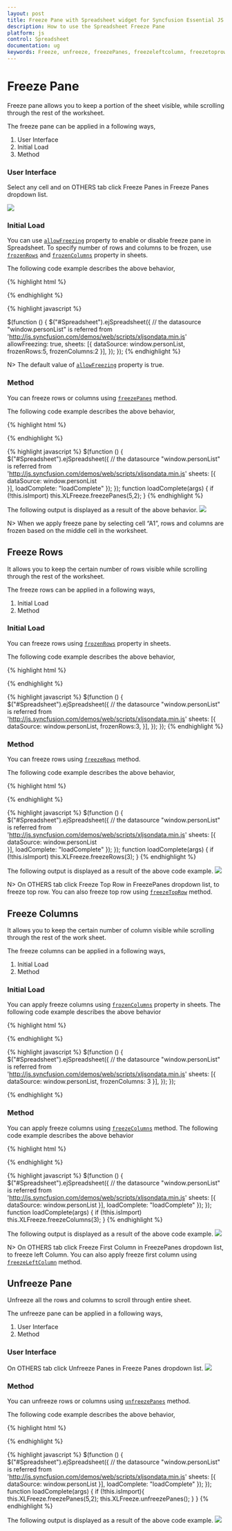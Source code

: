 ```yaml
---
layout: post
title: Freeze Pane with Spreadsheet widget for Syncfusion Essential JS
description: How to use the Spreadsheet Freeze Pane
platform: js
control: Spreadsheet
documentation: ug
keywords: Freeze, unfreeze, freezePanes, freezeleftcolumn, freezetoprow
--- 
```


# Freeze Pane 
Freeze pane allows you to keep a portion of the sheet visible, while scrolling through the rest of the worksheet. 

The freeze pane can be applied in a following ways,
1. User Interface
2. Initial Load
3. Method

### User Interface
Select any cell and on OTHERS tab click Freeze Panes in Freeze Panes dropdown list.

![](Freeze-Pane_images/Freeze-Pane_img1.png)

### Initial Load
You can use [`allowFreezing`](https://help.syncfusion.com/api/js/ejspreadsheet#members:allowfreezing "allowFreezing") property to enable or disable freeze pane in Spreadsheet.
To specify number of rows and columns to be frozen, use [`frozenRows`](https://help.syncfusion.com/api/js/ejspreadsheet#members:sheets-frozenRows "frozenRows") and [`frozenColumns`](https://help.syncfusion.com/api/js/ejspreadsheet#members:sheets-frozenColumns "frozenColumns") property in sheets.

The following code example describes the above behavior,

{% highlight html %}
<div id="Spreadsheet"></div>
{% endhighlight %}

{% highlight javascript %}

$(function () {
    $("#Spreadsheet").ejSpreadsheet({
        // the datasource "window.personList" is referred from 'http://js.syncfusion.com/demos/web/scripts/xljsondata.min.js'
        allowFreezing: true,
        sheets: [{
            dataSource: window.personList, 
            frozenRows:5,
			frozenColumns:2
        }],
    });
});
{% endhighlight %}

N> The default value of [`allowFreezing`](https://help.syncfusion.com/api/js/ejspreadsheet#members:allowfreezing "allowFreezing") property is true.

### Method
You can freeze rows or columns using [`freezePanes`](https://help.syncfusion.com/api/js/ejspreadsheet#methods:xlfreeze-freezepanes "freezePanes") method. 

The following code example describes the above behavior,

{% highlight html %}
<div id="Spreadsheet"></div>
{% endhighlight %}

{% highlight javascript %}
$(function () {
    $("#Spreadsheet").ejSpreadsheet({
        // the datasource "window.personList" is referred from 'http://js.syncfusion.com/demos/web/scripts/xljsondata.min.js'
        sheets: [{
            dataSource: window.personList  
        }],
        loadComplete: "loadComplete"
    });
});
function loadComplete(args) {
    if (!this.isImport)
        this.XLFreeze.freezePanes(5,2);
}
{% endhighlight %}

The following output is displayed as a result of the above behavior.
![](Freeze-Pane_images/Freeze-Pane_img2.png)

N> When we apply freeze pane by selecting cell “A1”, rows and columns are frozen based on the middle cell in the worksheet.

## Freeze Rows
It allows you to keep the certain number of rows visible while scrolling through the rest of the worksheet.

The freeze rows can be applied in a following ways,
1. Initial Load
2. Method

### Initial Load
You can freeze rows using [`frozenRows`](https://help.syncfusion.com/api/js/ejspreadsheet#members:sheets-frozenRows "frozenRows") property in sheets. 

The following code example describes the above behavior,

{% highlight html %}
<div id="Spreadsheet"></div>
{% endhighlight %}

{% highlight javascript %}
$(function () {
    $("#Spreadsheet").ejSpreadsheet({
        // the datasource "window.personList" is referred from 'http://js.syncfusion.com/demos/web/scripts/xljsondata.min.js'
        sheets: [{
            dataSource: window.personList, 
            frozenRows:3,
        }],
    });
});
{% endhighlight %}

### Method
You can freeze rows using [`freezeRows`](https://help.syncfusion.com/api/js/ejspreadsheet#methods:xlfreeze-freezeRows "freezeRows") method. 

The following code example describes the above behavior,

{% highlight html %}
<div id="Spreadsheet"></div>
{% endhighlight %}

{% highlight javascript %}
$(function () {
    $("#Spreadsheet").ejSpreadsheet({
        // the datasource "window.personList" is referred from 'http://js.syncfusion.com/demos/web/scripts/xljsondata.min.js'
        sheets: [{
            dataSource: window.personList  
        }],
    loadComplete: "loadComplete"
    });
});
function loadComplete(args) {
    if (!this.isImport)
        this.XLFreeze.freezeRows(3);
}
{% endhighlight %}

The following output is displayed as a result of the above code example.
![](Freeze-Pane_images/Freeze-Pane_img3.png)

N> On OTHERS tab click Freeze Top Row in FreezePanes dropdown list, to freeze top row. You can also freeze top row using [`freezeTopRow`](https://help.syncfusion.com/api/js/ejspreadsheet#methods:xlfreeze-freezetoprow "freezeTopRow") method. 

## Freeze Columns
It allows you to keep the certain number of column visible while scrolling through the rest of the work sheet.

The freeze columns can be applied in a following ways,
1. Initial Load
2. Method

### Initial Load
You can apply freeze columns using [`frozenColumns`](https://help.syncfusion.com/api/js/ejspreadsheet#members:sheets-frozenColumns "frozenColumns") property in sheets.
The following code example describes the above behavior

{% highlight html %}
<div id="Spreadsheet"></div>
{% endhighlight %}

{% highlight javascript %}
$(function () {
    $("#Spreadsheet").ejSpreadsheet({
        // the datasource "window.personList" is referred from 'http://js.syncfusion.com/demos/web/scripts/xljsondata.min.js'
        sheets: [{
            dataSource: window.personList, 
            frozenColumns: 3
        }],
    });
});

{% endhighlight %}

### Method
You can apply freeze columns using [`freezeColumns`](https://help.syncfusion.com/api/js/ejspreadsheet#methods:xlfreeze-freezeColumns "freezeColumns") method. 
The following code example describes the above behavior

{% highlight html %}
<div id="Spreadsheet"></div>
{% endhighlight %}

{% highlight javascript %}
$(function () {
    $("#Spreadsheet").ejSpreadsheet({
        // the datasource "window.personList" is referred from 'http://js.syncfusion.com/demos/web/scripts/xljsondata.min.js'
        sheets: [{
            dataSource: window.personList
        }],
        loadComplete: "loadComplete"
    });
});
function loadComplete(args) {
    if (!this.isImport)
        this.XLFreeze.freezeColumns(3);
}
{% endhighlight %}

The following output is displayed as a result of the above code example.
![](Freeze-Pane_images/Freeze-Pane_img4.png)

N> On OTHERS tab click Freeze First Column in FreezePanes dropdown list, to freeze left Column. You can also apply freeze first column using [`freezeLeftColumn`](https://help.syncfusion.com/api/js/ejspreadsheet#methods:xlfreeze-freezeleftcolumn "freezeLeftColumn") method. 

## Unfreeze Pane
Unfreeze all the rows and columns to scroll through entire sheet.

The unfreeze pane can be applied in a following ways,
1. User Interface
2. Method

### User Interface
On OTHERS tab click Unfreeze Panes in Freeze Panes dropdown list.
![](Freeze-Pane_images/Freeze-Pane_img5.png)

### Method
You can unfreeze rows or columns using [`unfreezePanes`](https://help.syncfusion.com/api/js/ejspreadsheet#methods:xlfreeze-unfreezePanes "unfreezePanes") method. 

The following code example describes the above behavior,

{% highlight html %}
<div id="Spreadsheet"></div>
{% endhighlight %}

{% highlight javascript %}
$(function () {
    $("#Spreadsheet").ejSpreadsheet({
        // the datasource "window.personList" is referred from 'http://js.syncfusion.com/demos/web/scripts/xljsondata.min.js'
        sheets: [{
            dataSource: window.personList
        }],
        loadComplete: "loadComplete"
    });
});
function loadComplete(args) {
    if (!this.isImport){
        this.XLFreeze.freezePanes(5,2);
        this.XLFreeze.unfreezePanes();
    }
}
{% endhighlight %}

The following output is displayed as a result of the above code example.
![](Freeze-Pane_images/Freeze-Pane_img6.png)


